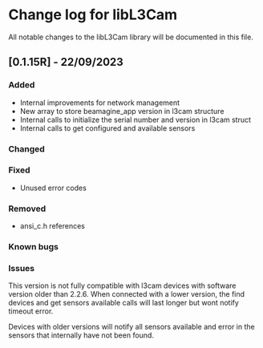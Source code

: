 # Change log for libL3Cam
All notable changes to the libL3Cam library will be documented in this file.

[0.1.15R] - 22/09/2023
--------------------
### Added
 + Internal improvements for network management
 + New array to store beamagine_app version in l3cam structure
 + Internal calls to initialize the serial number and version in l3cam struct
 + Internal calls to get configured and available sensors

### Changed

### Fixed
 - Unused error codes

### Removed
 - ansi_c.h references

### Known bugs

### Issues

This version is not fully compatible with l3cam devices with software version older than 2.2.6. When connected with a lower version, the find devices and get sensors available calls will last longer but wont notify timeout error.

Devices with older versions will notify all sensors available and error in the sensors that internally have not been found.
